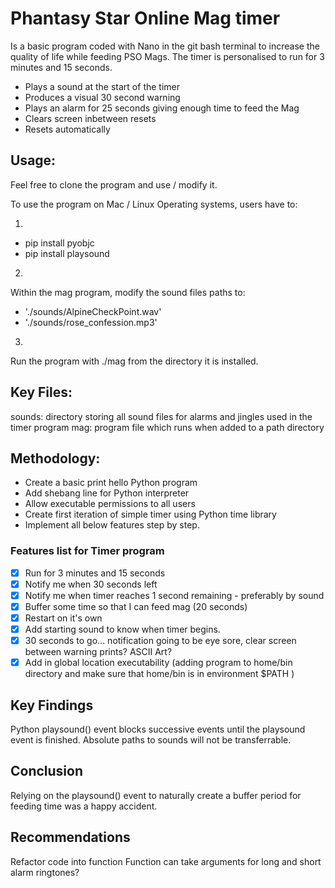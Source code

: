 # Phantasy Star Online Mag timer 
Is a basic program coded with Nano in the git bash terminal to increase the quality of life while feeding PSO Mags.
The timer is personalised to run for 3 minutes and 15 seconds.  
- Plays a sound at the start of the timer  
- Produces a visual 30 second warning  
- Plays an alarm for 25 seconds giving enough time to feed the Mag  
- Clears screen inbetween resets  
- Resets automatically

## Usage:
Feel free to clone the program and use / modify it.

To use the program on Mac / Linux Operating systems, users have to:

1.
- pip install pyobjc
- pip install playsound

2. 
Within the mag program, modify the sound files paths to:
- './sounds/AlpineCheckPoint.wav'
- './sounds/rose_confession.mp3'

3. 
Run the program with ./mag from the directory it is installed.


## Key Files:
sounds: directory storing all sound files for alarms and jingles used in the timer program
mag: program file which runs when added to a path directory 

## Methodology:
- Create a basic print hello Python program 
- Add shebang line for Python interpreter
- Allow executable permissions to all users
- Create first iteration of simple timer using Python time library
- Implement all below features step by step.

### Features list for Timer program
- [x]  Run for 3 minutes and 15 seconds
- [x]  Notify me when 30 seconds left
- [x]  Notify me when timer reaches 1 second remaining - preferably by sound
- [x]  Buffer some time so that I can feed mag (20 seconds)
- [x]  Restart on it's own
- [x]  Add starting sound to know when timer  begins.
- [x]  30 seconds to go... notification going to be eye sore, clear screen between warning prints? ASCII Art?
- [x]  Add in global location executability (adding program to home/bin directory and make sure that home/bin is in environment $PATH )

## Key Findings
Python playsound() event blocks successive events until the playsound event is finished. 
Absolute paths to sounds will not be transferrable.

## Conclusion
Relying on the playsound() event to naturally create a buffer period for feeding time was a happy accident.

## Recommendations
Refactor code into function 
Function can take arguments for long and short alarm ringtones?


